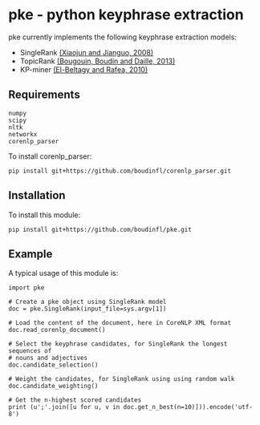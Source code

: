 # pke - python keyphrase extraction

pke currently implements the following keyphrase extraction models:

- SingleRank [(Xiaojun and Jianguo, 2008)][1]
- TopicRank [(Bougouin, Boudin and Daille, 2013)][2]
- KP-miner [(El-Beltagy and Rafea, 2010)][3]

## Requirements

    numpy
    scipy
    nltk
    networkx
    corenlp_parser

To install corenlp_parser:

    pip install git+https://github.com/boudinfl/corenlp_parser.git

## Installation

To install this module:

    pip install git+https://github.com/boudinfl/pke.git

## Example

A typical usage of this module is:

    import pke

    # Create a pke object using SingleRank model
    doc = pke.SingleRank(input_file=sys.argv[1])

    # Load the content of the document, here in CoreNLP XML format
    doc.read_corenlp_document()

    # Select the keyphrase candidates, for SingleRank the longest sequences of 
    # nouns and adjectives
    doc.candidate_selection()

    # Weight the candidates, for SingleRank using using random walk
    doc.candidate_weighting()

    # Get the n-highest scored candidates
    print (u';'.join([u for u, v in doc.get_n_best(n=10)])).encode('utf-8')


[1]: http://aclweb.org/anthology/C08-1122.pdf
[2]: http://aclweb.org/anthology/I13-1062.pdf
[3]: http://aclweb.org/anthology/S10-1041.pdf
